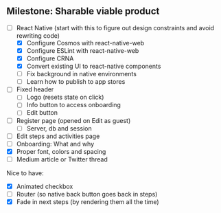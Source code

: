## Milestone: Sharable viable product

- [ ] React Native (start with this to figure out design constraints and avoid rewriting code)
  - [x] Configure Cosmos with react-native-web
  - [x] Configure ESLint with react-native-web
  - [x] Configure CRNA
  - [x] Convert existing UI to react-native components
  - [ ] Fix background in native environments
  - [ ] Learn how to publish to app stores
- [ ] Fixed header
  - [ ] Logo (resets state on click)
  - [ ] Info button to access onboarding
  - [ ] Edit button
- [ ] Register page (opened on Edit as guest)
  - [ ] Server, db and session
- [ ] Edit steps and activities page
- [ ] Onboarding: What and why
- [x] Proper font, colors and spacing
- [ ] Medium article or Twitter thread

Nice to have:

- [x] Animated checkbox
- [ ] Router (so native back button goes back in steps)
- [x] Fade in next steps (by rendering them all the time)
